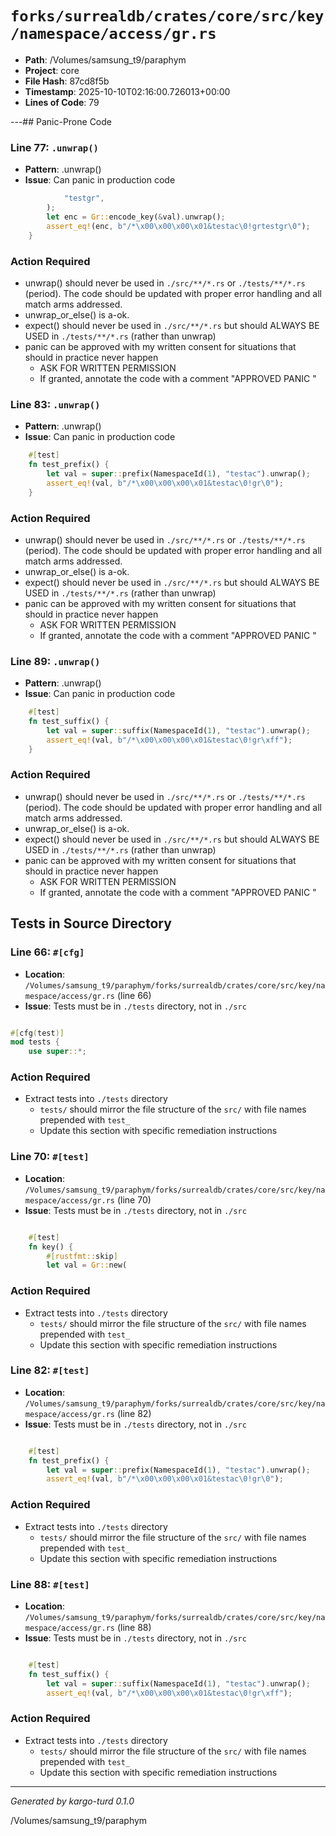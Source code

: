 # `forks/surrealdb/crates/core/src/key/namespace/access/gr.rs`

- **Path**: /Volumes/samsung_t9/paraphym
- **Project**: core
- **File Hash**: 87cd8f5b  
- **Timestamp**: 2025-10-10T02:16:00.726013+00:00  
- **Lines of Code**: 79

---## Panic-Prone Code


### Line 77: `.unwrap()`

- **Pattern**: .unwrap()
- **Issue**: Can panic in production code

```rust
			"testgr",
		);
		let enc = Gr::encode_key(&val).unwrap();
		assert_eq!(enc, b"/*\x00\x00\x00\x01&testac\0!grtestgr\0");
	}
```

### Action Required

- unwrap() should never be used in `./src/**/*.rs` or `./tests/**/*.rs` (period). The code should be updated with proper error handling and all match arms addressed.
- unwrap_or_else() is a-ok. 
- expect() should never be used in `./src/**/*.rs` but should ALWAYS BE USED in `./tests/**/*.rs` (rather than unwrap)
- panic can be approved with my written consent for situations that should in practice never happen  
  - ASK FOR WRITTEN PERMISSION
  - If granted, annotate the code with a comment "APPROVED PANIC "


### Line 83: `.unwrap()`

- **Pattern**: .unwrap()
- **Issue**: Can panic in production code

```rust
	#[test]
	fn test_prefix() {
		let val = super::prefix(NamespaceId(1), "testac").unwrap();
		assert_eq!(val, b"/*\x00\x00\x00\x01&testac\0!gr\0");
	}
```

### Action Required

- unwrap() should never be used in `./src/**/*.rs` or `./tests/**/*.rs` (period). The code should be updated with proper error handling and all match arms addressed.
- unwrap_or_else() is a-ok. 
- expect() should never be used in `./src/**/*.rs` but should ALWAYS BE USED in `./tests/**/*.rs` (rather than unwrap)
- panic can be approved with my written consent for situations that should in practice never happen  
  - ASK FOR WRITTEN PERMISSION
  - If granted, annotate the code with a comment "APPROVED PANIC "


### Line 89: `.unwrap()`

- **Pattern**: .unwrap()
- **Issue**: Can panic in production code

```rust
	#[test]
	fn test_suffix() {
		let val = super::suffix(NamespaceId(1), "testac").unwrap();
		assert_eq!(val, b"/*\x00\x00\x00\x01&testac\0!gr\xff");
	}
```

### Action Required

- unwrap() should never be used in `./src/**/*.rs` or `./tests/**/*.rs` (period). The code should be updated with proper error handling and all match arms addressed.
- unwrap_or_else() is a-ok. 
- expect() should never be used in `./src/**/*.rs` but should ALWAYS BE USED in `./tests/**/*.rs` (rather than unwrap)
- panic can be approved with my written consent for situations that should in practice never happen  
  - ASK FOR WRITTEN PERMISSION
  - If granted, annotate the code with a comment "APPROVED PANIC "

## Tests in Source Directory


### Line 66: `#[cfg]`

- **Location**: `/Volumes/samsung_t9/paraphym/forks/surrealdb/crates/core/src/key/namespace/access/gr.rs` (line 66)
- **Issue**: Tests must be in `./tests` directory, not in `./src`

```rust

#[cfg(test)]
mod tests {
	use super::*;

```

### Action Required

- Extract tests into `./tests` directory
  - `tests/` should mirror the file structure of the `src/` with file names prepended with `test_`
  - Update this section with specific remediation instructions
  


### Line 70: `#[test]`

- **Location**: `/Volumes/samsung_t9/paraphym/forks/surrealdb/crates/core/src/key/namespace/access/gr.rs` (line 70)
- **Issue**: Tests must be in `./tests` directory, not in `./src`

```rust

	#[test]
	fn key() {
		#[rustfmt::skip]
		let val = Gr::new(
```

### Action Required

- Extract tests into `./tests` directory
  - `tests/` should mirror the file structure of the `src/` with file names prepended with `test_`
  - Update this section with specific remediation instructions
  


### Line 82: `#[test]`

- **Location**: `/Volumes/samsung_t9/paraphym/forks/surrealdb/crates/core/src/key/namespace/access/gr.rs` (line 82)
- **Issue**: Tests must be in `./tests` directory, not in `./src`

```rust

	#[test]
	fn test_prefix() {
		let val = super::prefix(NamespaceId(1), "testac").unwrap();
		assert_eq!(val, b"/*\x00\x00\x00\x01&testac\0!gr\0");
```

### Action Required

- Extract tests into `./tests` directory
  - `tests/` should mirror the file structure of the `src/` with file names prepended with `test_`
  - Update this section with specific remediation instructions
  


### Line 88: `#[test]`

- **Location**: `/Volumes/samsung_t9/paraphym/forks/surrealdb/crates/core/src/key/namespace/access/gr.rs` (line 88)
- **Issue**: Tests must be in `./tests` directory, not in `./src`

```rust

	#[test]
	fn test_suffix() {
		let val = super::suffix(NamespaceId(1), "testac").unwrap();
		assert_eq!(val, b"/*\x00\x00\x00\x01&testac\0!gr\xff");
```

### Action Required

- Extract tests into `./tests` directory
  - `tests/` should mirror the file structure of the `src/` with file names prepended with `test_`
  - Update this section with specific remediation instructions
  

---

*Generated by kargo-turd 0.1.0*

/Volumes/samsung_t9/paraphym